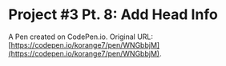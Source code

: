 # Project #3 Pt. 8: Add Head Info

A Pen created on CodePen.io. Original URL: [https://codepen.io/korange7/pen/WNGbbjM](https://codepen.io/korange7/pen/WNGbbjM).


